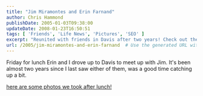 ```yaml
---
title: "Jim Miramontes and Erin Farnand"
author: Chris Hammond
publishDate: 2005-01-03T09:38:00
updateDate: 2008-01-23T16:50:51
tags: [ 'Friends', 'Life News', 'Pictures', 'SEO' ]
excerpt: "Reunited with friends in Davis after two years! Check out the photos from our lunch meet-up for a glimpse of the good times 📸 #friendship #reunion"
url: /2005/jim-miramontes-and-erin-farnand  # Use the generated URL with year
---
```

<P>Friday for lunch Erin and I drove up to Davis to meet up with Jim. It's been almost two years since I last saw either of them, was a good time catching up a bit.</P> <P><A href="https://www.chrishammond.com/gallery/albums/66">here are some photos we took after lunch!</A></P>

